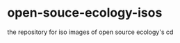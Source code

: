 open-souce-ecology-isos
=======================

the repository for iso images of open source ecology's cd